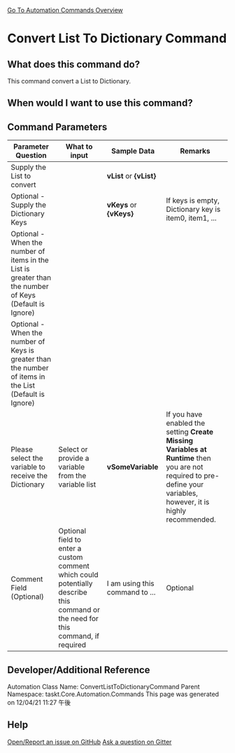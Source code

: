 <!--TITLE: Convert List To Dictionary Command -->
<!-- SUBTITLE: a command in the List Commands group. -->
[Go To Automation Commands Overview](/automation-commands.md)


# Convert List To Dictionary Command


## What does this command do?
This command convert a List to Dictionary.


## When would I want to use this command?



## Command Parameters
| Parameter Question   	| What to input  	|  Sample Data 	| Remarks  	|
| ---                    | ---               | ---           | ---       |
|Supply the List to convert||**vList** or **{vList}**||
|Optional - Supply the Dictionary Keys||**vKeys** or **{vKeys}**|If keys is empty, Dictionary key is item0, item1, ...|
|Optional - When the number of items in the List is greater than the number of Keys (Default is Ignore)||||
|Optional - When the number of Keys is greater than the number of items in the List (Default is Ignore)||||
|Please select the variable to receive the Dictionary|Select or provide a variable from the variable list|**vSomeVariable**|If you have enabled the setting **Create Missing Variables at Runtime** then you are not required to pre-define your variables, however, it is highly recommended.|
|Comment Field (Optional)|Optional field to enter a custom comment which could potentially describe this command or the need for this command, if required|I am using this command to ...|Optional|














## Developer/Additional Reference
Automation Class Name: ConvertListToDictionaryCommand
Parent Namespace: taskt.Core.Automation.Commands
This page was generated on 12/04/21 11:27 午後


## Help
[Open/Report an issue on GitHub](https://github.com/saucepleez/taskt/issues/new)
[Ask a question on Gitter](https://gitter.im/taskt-rpa/Lobby)
